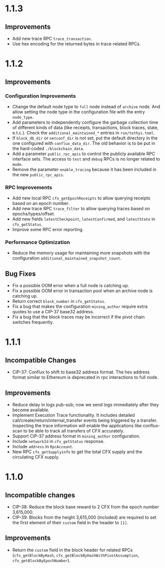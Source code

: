 # 1.1.3
## Improvements
- Add new trace RPC `trace_transaction`.
- Use hex encoding for the returned bytes in trace-related RPCs.

# 1.1.2

## Improvements

### Configuration Improvements
- Change the default node type to `full` node instead of `archive` node. And allow setting the node type in the
  configuration file with the entry `node_type`.
- Add parameters to independently configure the garbage collection time of different kinds of data (like receipts,
  transactions, block traces, state, e.t.c.). Check the `additional_maintained_*` entries in `run/tethys.toml`.
- If `block_db_dir` or `netconf_dir` is not set, put the default directory in the one configured with `conflux_data_dir`.
  The old behavior is to be put in the hard-coded `./blockchain_data`.
- Add a parameter `public_rpc_apis` to control the publicly available RPC interface sets. 
  The access to `test` and `debug` RPCs is no longer related to `mode`.
- Remove the parameter `enable_tracing` because it has been included in the new `public_rpc_apis`.

### RPC Improvements
- Add new local RPC `cfx_getEpochReceipts` to allow querying receipts based on an epoch number.
- Add new trace RPC `trace_filter` to allow querying traces based on epochs/types/offset.
- Add new fields `latestCheckpoint`, `latestConfirmed`, and `latestState` in `cfx_getStatus`.
- Improve some RPC error reporting.
  
### Performance Optimization
- Reduce the memory usage for maintaining more snapshots with the configuration `additional_maintained_snapshot_count`.
  
## Bug Fixes
- Fix a possible OOM error when a full node is catching up.
- Fix a possible OOM error in transaction pool when an archive node is catching up.
- Return correct `block_number` in `cfx_getStatus`.
- Fix a bug that makes the configuration `mining_author` require extra quotes to use a CIP-37 base32 address.
- Fix a bug that the block traces may be incorrect if the pivot chain switches frequently.

# 1.1.1

## Incompatible Changes
- CIP-37: Conflux to shift to base32 address format. The hex address format similar to Ethereum is deprecated in rpc interactions to full node.

## Improvements

- Reduce delay in logs pub-sub; now we send logs immediately after they become available.
- Implement Execution Trace functionality. It includes detailed call/create/return/internal_transfer events being triggered by a transfer. Inspecting the trace information will enable the applications like conflux-scan to be able to track all transfers of CFX accurately. 
- Support CIP-37 address format in `mining_author` configuration.
- Include `networkId` in `cfx_getStatus` response.
- Include `address` in `RpcAccount`.
- New RPC `cfx_getSupplyinfo` to get the total CFX supply and the circulating CFX supply.

# 1.1.0

## Incompatible changes

- CIP-38: Reduce the block base reward to 2 CFX from the epoch number 3,615,000.
- CIP-39: Blocks from the height 3,615,000 (included) are required to set the first element of their `custom` field in the header to `[1]`.

## Improvements
- Return the `custom` field in the block header for related RPCs (`cfx_getBlockByHash`, `cfx_getBlockByHashWithPivotAssumption`, `cfx_getBlockByEpochNumber`).
